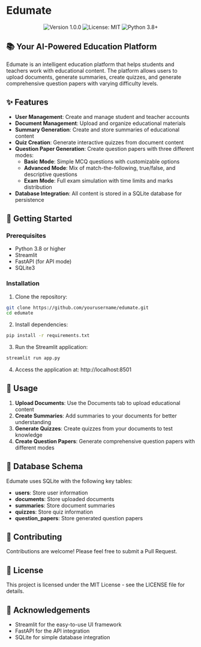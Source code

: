 # Edumate

<p align="center">
  <img src="https://img.shields.io/badge/version-1.0.0-blue.svg" alt="Version 1.0.0">
  <img src="https://img.shields.io/badge/license-MIT-green.svg" alt="License: MIT">
  <img src="https://img.shields.io/badge/python-3.8+-brightgreen.svg" alt="Python 3.8+">
</p>

## 📚 Your AI-Powered Education Platform

Edumate is an intelligent education platform that helps students and teachers work with educational content. 
The platform allows users to upload documents, generate summaries, create quizzes, and generate comprehensive question papers with varying difficulty levels.

## ✨ Features

- **User Management**: Create and manage student and teacher accounts
- **Document Management**: Upload and organize educational materials
- **Summary Generation**: Create and store summaries of educational content
- **Quiz Creation**: Generate interactive quizzes from document content
- **Question Paper Generation**: Create question papers with three different modes:
  - **Basic Mode**: Simple MCQ questions with customizable options
  - **Advanced Mode**: Mix of match-the-following, true/false, and descriptive questions
  - **Exam Mode**: Full exam simulation with time limits and marks distribution
- **Database Integration**: All content is stored in a SQLite database for persistence

## 🚀 Getting Started

### Prerequisites

- Python 3.8 or higher
- Streamlit
- FastAPI (for API mode)
- SQLite3

### Installation

1. Clone the repository:
```bash
git clone https://github.com/yourusername/edumate.git
cd edumate
```

2. Install dependencies:
```bash
pip install -r requirements.txt
```

3. Run the Streamlit application:
```bash
streamlit run app.py
```

4. Access the application at: http://localhost:8501

## 📱 Usage

1. **Upload Documents**: Use the Documents tab to upload educational content
2. **Create Summaries**: Add summaries to your documents for better understanding
3. **Generate Quizzes**: Create quizzes from your documents to test knowledge
4. **Create Question Papers**: Generate comprehensive question papers with different modes

## 📕 Database Schema

Edumate uses SQLite with the following key tables:
- **users**: Store user information
- **documents**: Store uploaded documents
- **summaries**: Store document summaries
- **quizzes**: Store quiz information
- **question_papers**: Store generated question papers

## 🤝 Contributing

Contributions are welcome! Please feel free to submit a Pull Request.

## 📄 License

This project is licensed under the MIT License - see the LICENSE file for details.

## 🙏 Acknowledgements

- Streamlit for the easy-to-use UI framework
- FastAPI for the API integration
- SQLite for simple database integration